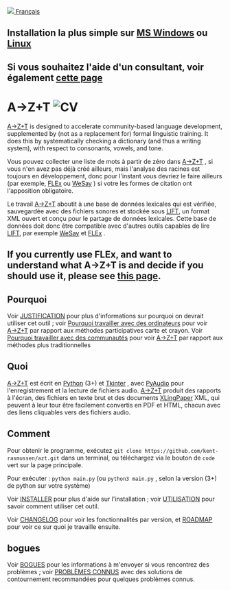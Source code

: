 <a href="https://gitlocalize.com/repo/7965/fr?utm_source=badge"> <img src="https://gitlocalize.com/repo/7965/fr/badge.svg"> </a> <a href="fr/README.md">Français</a>

## Installation la plus simple sur [MS Windows](SIMPLEINSTALL.md) ou [Linux](SIMPLEINSTALL_LINUX.md)

## Si vous souhaitez l'aide d'un consultant, voir également [cette page](HELP_PREREQUISITES.md)

# A→Z+T ![CV](../images/AZT%20stacks6_icon.png "AZT")

[A→Z+T](https://github.com/kent-rasmussen/azt) is designed to accelerate community-based language development, supplemented by (not as a replacement for) formal linguistic training. It does this by systematically checking a dictionary (and thus a writing system), with respect to consonants, vowels, and tone.

Vous pouvez collecter une liste de mots à partir de zéro dans [A→Z+T](https://github.com/kent-rasmussen/azt) , si vous n'en avez pas déjà créé ailleurs, mais l'analyse des racines est toujours en développement, donc pour l'instant vous devriez le faire ailleurs (par exemple, [FLEx](https://software.sil.org/fieldworks/) ou [WeSay](https://software.sil.org/wesay/) ) si votre les formes de citation ont l'apposition obligatoire.

Le travail [A→Z+T](https://github.com/kent-rasmussen/azt) aboutit à une base de données lexicales qui est vérifiée, sauvegardée avec des fichiers sonores et stockée sous [LIFT](https://code.google.com/archive/p/lift-standard/), un format XML ouvert et conçu pour le partage de données lexicales. Cette base de données doit donc être compatible avec d'autres outils capables de lire [LIFT](https://code.google.com/archive/p/lift-standard/), par exemple [WeSay](https://software.sil.org/wesay/) et [FLEx](https://software.sil.org/fieldworks/) .

## If you currently use FLEx, and want to understand what A→Z+T is and decide if you should use it, please see [this page](OWL_GUIDE.md).

<!-- It is designed to *supplement* (not replace) formal training, on the one hand, and *facilitate* a particular kind of language development on the other, so it may not do what you want —it certainly does not do everything. If you want to get as many people involved in the development of their own language as possible, in a manner that results in a checked lexical database backed up by sound files, then this tool is for you. -->

## Pourquoi

Voir [JUSTIFICATION](RATIONALE.md) pour plus d'informations sur pourquoi on devrait utiliser cet outil ; voir [Pourquoi travailler avec des ordinateurs](WHYCOMPUTERS.md) pour voir [A→Z+T](https://github.com/kent-rasmussen/azt) par rapport aux méthodes participatives carte et crayon. Voir [Pourquoi travailler avec des communautés](WHYCOMMUNITIES.md) pour voir [A→Z+T](https://github.com/kent-rasmussen/azt) par rapport aux méthodes plus traditionnelles

## Quoi

[A→Z+T](https://github.com/kent-rasmussen/azt) est écrit en [Python](https://python.org) (3+) et [Tkinter](https://docs.python.org/3/library/tkinter.html) , avec [PyAudio](https://pypi.org/project/PyAudio/) pour l'enregistrement et la lecture de fichiers audio. [A→Z+T](https://github.com/kent-rasmussen/azt) produit des rapports à l'écran, des fichiers en texte brut et des documents [XLingPaper](https://software.sil.org/xlingpaper/) XML, qui peuvent à leur tour être facilement convertis en PDF et HTML, chacun avec des liens cliquables vers des fichiers audio.

## Comment

Pour obtenir le programme, exécutez `git clone https://github.com/kent-rasmussen/azt.git` dans un terminal, ou téléchargez via le bouton de `code` vert sur la page principale.

Pour exécuter : `python main.py` (ou `python3 main.py` , selon la version (3+) de python sur votre système)

Voir [INSTALLER](INSTALL.md) pour plus d'aide sur l'installation ; voir [UTILISATION](USAGE.md) pour savoir comment utiliser cet outil.

Voir [CHANGELOG](CHANGELOG.md) pour voir les fonctionnalités par version, et [ROADMAP](ROADMAP.md) pour voir ce sur quoi je travaille ensuite.

## bogues

Voir [BOGUES](BUGS.md) pour les informations à m'envoyer si vous rencontrez des problèmes ; voir [PROBLÈMES CONNUS](KNOWNISSUES.md) avec des solutions de contournement recommandées pour quelques problèmes connus.
